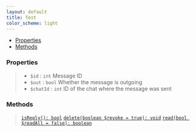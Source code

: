 ```yaml
---
layout: default
title: Test
color_scheme: light
---
```

- [Properties](#Properties)
- [Methods](#Methods)

### Properties
> - `$id` : `int` Message ID
> - `$out` : `bool` Whether the message is outgoing
> - `$chatId` : `int` ID of the chat where the message was sent

### Methods
>  [`isReply(): bool`]("#felan")
>  [`delete(boolean $revoke = true): void`]("#felan")
>  [`read(bool $readAll = false): boolean`]("#felan")
